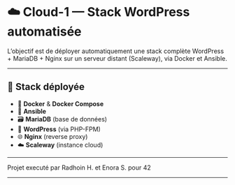 # ☁️ Cloud-1 — Stack WordPress automatisée
  
L’objectif est de déployer automatiquement une stack complète WordPress + MariaDB + Nginx sur un serveur distant (Scaleway), via Docker et Ansible.

---

## 🧱 Stack déployée

- 🐳 **Docker** & **Docker Compose**
- 🧰 **Ansible**
- 🗃️ **MariaDB** (base de données)
- 📝 **WordPress** (via PHP-FPM)
- 🌐 **Nginx** (reverse proxy)
- ☁️ **Scaleway** (instance cloud)

---

Projet executé par Radhoin H. et Enora S. pour 42

---
